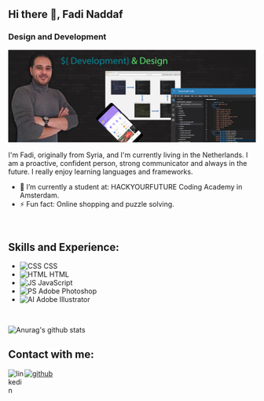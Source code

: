 ## Hi there 👋, Fadi Naddaf
### Design and Development
![Design and Development](https://github.com/F-Naddaf/F-Naddaf/blob/main/GitHub%20Profile%20banner.jpg)

I'm Fadi, originally from Syria, and I'm currently living in the Netherlands.
I am a proactive, confident person, strong communicator and always in the future.
I really enjoy learning languages and frameworks.
<br />

- 🌱 I’m currently a student at: HACKYOURFUTURE Coding Academy in Amsterdam. 
- ⚡ Fun fact: Online shopping and puzzle solving. 
<br />

## Skills and Experience:
* <img src='https://i.ibb.co/km8MJGM/CSS.png' alt='CSS' height='35'> CSS
* <img src='https://i.ibb.co/qWGVFZ9/HTML.png' alt='HTML' height='35'>  HTML
* <img src='https://i.ibb.co/Ms2GV1p/JS.png' alt='JS' height='35'> JavaScript
* <img src='https://i.ibb.co/TKyFTPz/PS.png' alt='PS' height='35'> Adobe Photoshop
* <img src='https://i.ibb.co/VDD9Bwp/AI.png' alt='AI' height='35'> Adobe Illustrator
<br />

![Anurag's github stats](https://github-readme-stats.vercel.app/api?username=F-Naddaf)
<br />

## Contact with me:
[<img src='https://cdn.jsdelivr.net/npm/simple-icons@3.0.1/icons/github.svg' alt='github' height='35'>](https://github.com/F-Naddaf)  [<img align="left" alt="linkedin" width="33px" src="https://i.postimg.cc/44rf3Bmt/linkedin-logo.png">](https://www.linkedin.com/in/fadi-naddaf-a04ba7196/)  

